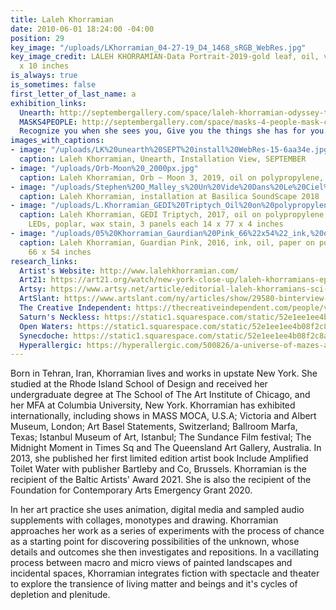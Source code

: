 ```yaml
---
title: Laleh Khorramian
date: 2010-06-01 18:24:00 -04:00
position: 29
key_image: "/uploads/LKhorramian_04-27-19_D4_1468_sRGB_WebRes.jpg"
key_image_credit: LALEH KHORRAMIAN-Data Portrait-2019-gold leaf, oil, varnish on wood-12
  x 10 inches
is_always: true
is_sometimes: false
first_letter_of_last_name: a
exhibition_links:
  Unearth: http://septembergallery.com/space/laleh-khorramian-odyssey-the-fault-lines.html
  MASKS4PEOPLE: http://septembergallery.com/space/masks-4-people-mask-crusaders-and-diy-mask-makers.html
  Recognize you when she sees you, Give you the things she has for you.: http://septembergallery.com/space/recognize-you-when-she-sees-you-give-you-the-thing-she-has-for-you.html
images_with_captions:
- image: "/uploads/LK%20unearth%20SEPT%20install%20WebRes-15-6aa34e.jpg"
  caption: Laleh Khorramian, Unearth, Installation View, SEPTEMBER
- image: "/uploads/Orb-Moon%20_2000px.jpg"
  caption: Laleh Khorramian, Orb ~ Moon 3, 2019, oil on polypropylene, 43 x 29 inches
- image: "/uploads/Stephen%20O_Malley_s%20Un%20Vide%20Dans%20Le%20Ciel%20-%20performed%20by%20The%20Orchestra%20Now_0300%20web.jpg"
  caption: Laleh Khorramian, installation at Basilica SoundScape 2018
- image: "/uploads/L.Khorramian_GEDI%20Triptych_Oil%20on%20polypropylene,%20colored%20gels,%20LEDs,%20poplar,%20wax%20stain%203%20panels%20each%2014%20x%2077%20x%204%20inches%202017%20web-13629b.jpg"
  caption: Laleh Khorramian, GEDI Triptych, 2017, oil on polypropylene, colored gels,
    LEDs, poplar, wax stain, 3 panels each 14 x 77 x 4 inches
- image: "/uploads/05%20Khorramian_Gaurdian%20Pink_66%22x54%22_ink,%20oil,%20paper%20on%20polypropelene_2016%20%20web.jpg"
  caption: Laleh Khorramian, Guardian Pink, 2016, ink, oil, paper on polypropelene,
    66 x 54 inches
research_links:
  Artist's Website: http://www.lalehkhorramian.com/
  Art21: https://art21.org/watch/new-york-close-up/laleh-khorramians-epic-animations/
  Artsy: https://www.artsy.net/article/editorial-laleh-khorramians-sci-fi-universe-complete-with-a-portal
  ArtSlant: https://www.artslant.com/ny/articles/show/29580-binterview-with-laleh-khorramianb
  The Creative Independent: https://thecreativeindependent.com/people/visual-artist-laleh-khorramian-on-knowing-when-to-take-a-break/
  Saturn's Neckless: https://static1.squarespace.com/static/52e1ee1ee4b08f2c8ab7cd44/t/5ba8fea2ec212d77001c5d4c/1537801890973/Saturns+Necklace+-+Margarida+Mendes.pdf
  Open Waters: https://static1.squarespace.com/static/52e1ee1ee4b08f2c8ab7cd44/t/5ba8fe06c830250c0ff122fd/1537801735915/Open+Waters+-+Murtaza+Vali.pdf
  Synecdoche: https://static1.squarespace.com/static/52e1ee1ee4b08f2c8ab7cd44/t/5ba8ff97e5e5f04d185ba747/1537802140555/PROFILE+LALEH+KHORRAMIAN.pdf
  Hyperallergic: https://hyperallergic.com/500826/a-universe-of-mazes-and-meta-pictures/
---
```


Born in Tehran, Iran, Khorramian lives and works in upstate New York. She studied at the Rhode Island School of Design and received her undergraduate degree at The School of The Art Institute of Chicago, and her MFA at Columbia University, New York. Khorramian has exhibited internationally, including shows in MASS MOCA, U.S.A; Victoria and Albert Museum, London; Art Basel Statements, Switzerland; Ballroom Marfa, Texas; Istanbul Museum of Art, Istanbul; The Sundance Film festival; The Midnight Moment in Times Sq and The Queensland Art Gallery, Australia. In 2013, she published her first limited edition artist book Include Amplified Toilet Water with publisher Bartleby and Co, Brussels. Khorramian is the recipient of the Baltic Artists' Award 2021. She is also the recipient of the Foundation for Contemporary Arts Emergency Grant 2020.

In her art practice she uses animation, digital media and sampled audio supplements with collages, monotypes and drawing. Khorramian approaches her work as a series of experiments with the process of chance as a starting point for discovering possibilities of the unknown, whose details and outcomes she then investigates and repositions. In a vacillating process between macro and micro views of painted landscapes and incidental spaces, Khorramian integrates fiction with spectacle and theater to explore the transience of living matter and beings and it's cycles of depletion and plenitude.